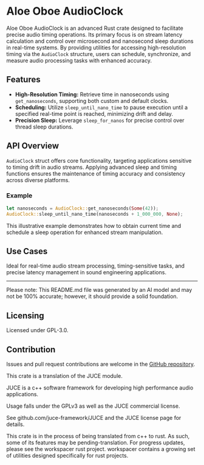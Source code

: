 # Aloe Oboe AudioClock

Aloe Oboe AudioClock is an advanced Rust crate designed to facilitate precise audio timing operations. Its primary focus is on stream latency calculation and control over microsecond and nanosecond sleep durations in real-time systems. By providing utilities for accessing high-resolution timing via the `AudioClock` structure, users can schedule, synchronize, and measure audio processing tasks with enhanced accuracy. 

## Features
- **High-Resolution Timing:** Retrieve time in nanoseconds using `get_nanoseconds`, supporting both custom and default clocks.
- **Scheduling:** Utilize `sleep_until_nano_time` to pause execution until a specified real-time point is reached, minimizing drift and delay.
- **Precision Sleep:** Leverage `sleep_for_nanos` for precise control over thread sleep durations.

## API Overview
`AudioClock` struct offers core functionality, targeting applications sensitive to timing drift in audio streams. Applying advanced sleep and timing functions ensures the maintenance of timing accuracy and consistency across diverse platforms.

### Example
```rust
let nanoseconds = AudioClock::get_nanoseconds(Some(42));
AudioClock::sleep_until_nano_time(nanoseconds + 1_000_000, None);
```

This illustrative example demonstrates how to obtain current time and schedule a sleep operation for enhanced stream manipulation.

## Use Cases
Ideal for real-time audio stream processing, timing-sensitive tasks, and precise latency management in sound engineering applications.

---
Please note: This README.md file was generated by an AI model and may not be 100% accurate; however, it should provide a solid foundation.

## Licensing
Licensed under GPL-3.0.

## Contribution
Issues and pull request contributions are welcome in the [GitHub repository](https://github.com/klebs6/aloe-rs).


This crate is a translation of the JUCE module.

JUCE is a c++ software framework for developing high performance audio applications.

Usage falls under the GPLv3 as well as the JUCE commercial license.

See github.com/juce-framework/JUCE and the JUCE license page for details.

This crate is in the process of being translated from c++ to rust. As such, some of its features may be pending-translation. For progress updates, please see the workspacer rust project. workspacer contains a growing set of utilities designed specifically for rust projects.
